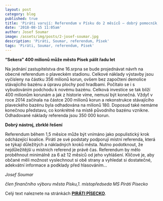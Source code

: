 ```yaml
---
layout: post
category: blog
published: true
title: 'Piráti varují: Referendum v Písku do 2 měsíců – dobrý pomocník, nebo zlý pán?'
date: '2018-08-15 11:05am'
author: Josef Soumar
image: /assets/img/posts/2-josef-soumar.jpg
description: 'Piráti, Soumar, referendum, Písek'
tags: 'Piráti, Soumar, referendum, Písek'
---
```

__“Sekera” 400 milionů může město Písek pálit řadu let__

Na jednání zastupitelstva dne 16.srpna se bude projednávat návrh na obecné referendum o plaveckém stadionu. Celkové náklady výstavby jsou vyčísleny na částku 356 milionů korun, ovšem bez započtení demolice stávajícího bazénu a úpravu plochy pod hradbami. Počítalo se i s vybudováním podchodu k novému bazénu. Celková investice se tak blíží 400 milionům korunám a jak z historie víme, nemusí být konečná. Vždyť v roce 2014 začínala na částce 200 milionů korun a rekonstrukce stávajícího plaveckého bazénu byla odhadována na milionů 180. Doposud také nemáme konečnou představu, co konkrétně na místě původního bazénu vznikne. Odhadované náklady referenda jsou 350 000 korun.

__Dobrý nástroj, zbrklé řešení__

Referendum během 1,5 měsíce může být vnímáno jako populistický krok odcházející koalice. Piráti ze své podstaty podporují místní referenda, která se týkají důležitých a nákladných kroků města. Nutno podotknout, že nejdůležitější u místních referend je právě čas. Referendum by mělo proběhnout minimálně za 6 až 12 měsíců od jeho vyhlášení. Klíčové je, aby občané měli možnost vyslechnout si obě strany a vyhledat si dostatečné, adekvátní informace a podklady před hlasováním...

_Josef Soumar_

_člen finančního výboru města Písku,1. místopředseda MS Piráti Písecko_

Celý text naleznete na stránkách [**PIRÁTI PÍSECKO**](http://www.piratipisecko.cz/pirati-varuji-referendum-do-2-mesicu-dobry-pomocnik-nebo-zly-pan/).

